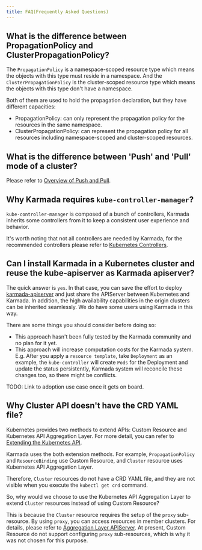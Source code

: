 ```yaml
---
title: FAQ(Frequently Asked Questions)
---
```


## What is the difference between PropagationPolicy and ClusterPropagationPolicy?

The `PropagationPolicy` is a namespace-scoped resource type which means the objects with this type must reside in a namespace.
And the `ClusterPropagationPolicy` is the cluster-scoped resource type which means the objects with this type don't have a namespace.

Both of them are used to hold the propagation declaration, but they have different capacities:
- PropagationPolicy: can only represent the propagation policy for the resources in the same namespace.
- ClusterPropagationPolicy: can represent the propagation policy for all resources including namespace-scoped and cluster-scoped resources.

## What is the difference between 'Push' and 'Pull' mode of a cluster?

Please refer to [Overview of Push and Pull](../userguide/clustermanager/cluster-registration.md#overview-of-cluster-mode).

## Why Karmada requires `kube-controller-manager`?

`kube-controller-manager` is composed of a bunch of controllers, Karmada inherits some controllers from it
to keep a consistent user experience and behavior.

It's worth noting that not all controllers are needed by Karmada, for the recommended controllers please
refer to [Kubernetes Controllers](../administrator/configuration/configure-controllers.md#kubernetes-controllers).


## Can I install Karmada in a Kubernetes cluster and reuse the kube-apiserver as Karmada apiserver?

The quick answer is `yes`. In that case, you can save the effort to deploy
[karmada-apiserver](https://github.com/karmada-io/karmada/blob/master/artifacts/deploy/karmada-apiserver.yaml) and just
share the APIServer between Kubernetes and Karmada. In addition, the high availability capabilities in the origin clusters
can be inherited seamlessly. We do have some users using Karmada in this way.

There are some things you should consider before doing so:

- This approach hasn't been fully tested by the Karmada community and no plan for it yet.
- This approach will increase computation costs for the Karmada system. E.g.
  After you apply a `resource template`, take `Deployment` as an example, the `kube-controller` will create `Pods` for the
  Deployment and update the status persistently, Karmada system will reconcile these changes too, so there might be
  conflicts.

TODO: Link to adoption use case once it gets on board.

## Why Cluster API doesn't have the CRD YAML file?

Kubernetes provides two methods to extend APIs: Custom Resource and Kubernetes API Aggregation Layer. For more detail, you can refer to [Extending the Kubernetes API](https://kubernetes.io/docs/concepts/extend-kubernetes/).

Karmada uses the both extension methods. For example, `PropagationPolicy` and `ResourceBinding` use Custom Resource, and `Cluster` resource uses Kubernetes API Aggregation Layer.

Therefore, `Cluster` resources do not have a CRD YAML file, and they are not visible when you execute the `kubectl get crd` command.

So, why would we choose to use the Kubernetes API Aggregation Layer to extend `Cluster` resources instead of using Custom Resource?

This is because the `Cluster` resource requires the setup of the `proxy` sub-resource. By using `proxy`, you can access resources in member clusters. For details, please refer to [Aggregation Layer APIServer](https://karmada.io/docs/next/userguide/globalview/aggregated-api-endpoint/). At present, Custom Resource do not support configuring `proxy` sub-resources, which is why it was not chosen for this purpose.

